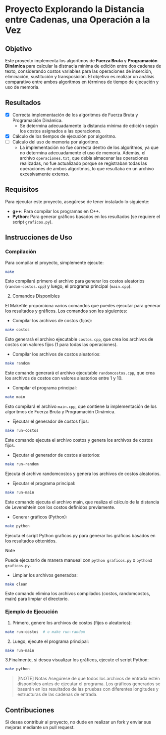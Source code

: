 # Proyecto Explorando la Distancia entre Cadenas, una Operación a la Vez

## Objetivo
Este proyecto implementa los algoritmos de **Fuerza Bruta** y **Programación Dinámica** para calcular la distnacia mínima de edición entre dos cadenas de texto, considerando costos variables para las operaciones de inserción, eliminación, sustitución y transposición. El objetivo es realizar un análisis comparativo entre ambos algoritmos en términos de tiempo de ejecución y uso de memoria.

## Resultados
- [x] Correcta implementación de los algoritmos de Fuerza Bruta y Programación Dinámica.
    - Se determina adecuadamente la distancia mínima de edición según los costos asignados a las operaciones.
- [x] Cálculo de los tiempos de ejecución por algoritmo.
- [ ] Cálculo del uso de memoria por algoritmo.
    - La implementación no fue correcta dentro de los algoritmos, ya que no determina adecuadamente el uso de memoria. 
    Además, el archivo `operaciones.txt`, que debía almacenar las operaciones realizadas, no fue actualizado porque se registraban todas las operaciones de ambos algoritmos, lo que resultaba en un archivo excesivamente extenso.

## Requisitos
Para ejecutar este proyecto, asegúrese de tener instalado lo siguiente:

- **g++**: Para compilar los programas en C++.
- **Python**: Para generar gráficos basados en los resultados (se requiere el script `graficos.py`).

## Instrucciones de Uso

### Compilación

Para compilar el proyecto, simplemente ejecute:
```zsh
make
```
Esto compilará primero el archivo para generar los costos aleatorios (`random-costos.cpp`) y luego, el programa principal (`main.cpp`).

2. Comandos Disponibles

El Makefile proporciona varios comandos que puedes ejecutar para generar los resultados y gráficos. Los comandos son los siguientes:

- Compilar los archivos de costos (fijos):
```zsh
make costos
```
Esto generará el archivo ejecutable `costos.cpp`, que crea los archivos de costos con valores fijos (1 para todas las operaciones).

- Compilar los archivos de costos aleatorios:
```zsh
make random
```
Este comando generará el archivo ejecutable `randomcostos.cpp`, que crea los archivos de costos con valores aleatorios entre 1 y 10.

- Compilar el programa principal:
```zsh
make main
```
Esto compilará el archivo `main.cpp`, que contiene la implementación de los algoritmos de Fuerza Bruta y Programación Dinámica.

- Ejecutar el generador de costos fijos:
```zsh
make run-costos
```
Este comando ejecuta el archivo costos y genera los archivos de costos fijos.

- Ejecutar el generador de costos aleatorios:
```zsh
make run-random
```
Ejecuta el archivo randomcostos y genera los archivos de costos aleatorios.

- Ejecutar el programa principal:
```zsh
make run-main
```
Este comando ejecuta el archivo main, que realiza el cálculo de la distancia de Levenshtein con los costos definidos previamente.

- Generar gráficos (Python):
```zsh
make python
```
Ejecuta el script Python graficos.py para generar los gráficos basados en los resultados obtenidos.

>[!NOTE]
> Puede ejecutarlo de manera manueal con `python graficos.py` o `python3 graficos.py`.

- Limpiar los archivos generados:
```zsh
make clean
```
Este comando elimina los archivos compilados (costos, randomcostos, main) para limpiar el directorio.

### Ejemplo de Ejecución

1. Primero, genere los archivos de costos (fijos o aleatorios):
```zsh
make run-costos  # o make run-random
```

2. Luego, ejecute el programa principal:
```zsh
make run-main
```

3.Finalmente, si desea visualizar los gráficos, ejecute el script Python:
```zsh
make python
```

>[!NOTE] Notas
> Asegúrese de que todos los archivos de entrada estén disponibles antes de ejecutar el programa.
> Los gráficos generados se basarán en los resultados de las pruebas con diferentes longitudes y estructuras de las cadenas de entrada.

## Contribuciones

Si desea contribuir al proyecto, no dude en realizar un fork y enviar sus mejoras mediante un pull request.